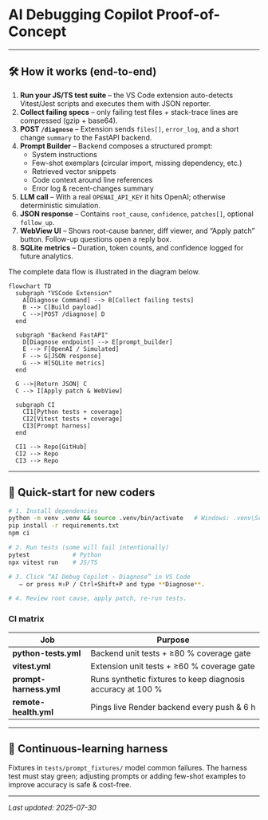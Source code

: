# AI Debugging Copilot Proof-of-Concept

<!-- existing content above -->

---

## 🛠 How it works (end-to-end)

1. **Run your JS/TS test suite** – the VS Code extension auto-detects Vitest/Jest scripts and executes them with JSON reporter.
2. **Collect failing specs** – only failing test files + stack-trace lines are compressed (gzip + base64).
3. **POST `/diagnose`** – Extension sends `files[]`, `error_log`, and a short change `summary` to the FastAPI backend.
4. **Prompt Builder** – Backend composes a structured prompt:
   * System instructions
   * Few-shot exemplars (circular import, missing dependency, etc.)
   * Retrieved vector snippets
   * Code context around line references
   * Error log & recent-changes summary
5. **LLM call** – With a real `OPENAI_API_KEY` it hits OpenAI; otherwise deterministic simulation.
6. **JSON response** – Contains `root_cause`, `confidence`, `patches[]`, optional `follow_up`.
7. **WebView UI** – Shows root-cause banner, diff viewer, and “Apply patch” button.  Follow-up questions open a reply box.
8. **SQLite metrics** – Duration, token counts, and confidence logged for future analytics.

The complete data flow is illustrated in the diagram below.

```mermaid
flowchart TD
  subgraph "VSCode Extension"
    A[Diagnose Command] --> B[Collect failing tests]
    B --> C[Build payload]
    C -->|POST /diagnose| D
  end

  subgraph "Backend FastAPI"
    D[Diagnose endpoint] --> E[prompt_builder]
    E --> F[OpenAI / Simulated]
    F --> G[JSON response]
    G --> H[SQLite metrics]
  end

  G -->|Return JSON| C
  C --> I[Apply patch & WebView]

  subgraph CI
    CI1[Python tests + coverage]
    CI2[Vitest tests + coverage]
    CI3[Prompt harness]
  end

  CI1 --> Repo[GitHub]
  CI2 --> Repo
  CI3 --> Repo
```

---

## 🚀 Quick-start for new coders

```bash
# 1. Install dependencies
python -m venv .venv && source .venv/bin/activate   # Windows: .venv\Scripts\Activate
pip install -r requirements.txt
npm ci

# 2. Run tests (some will fail intentionally)
pytest            # Python
npx vitest run    # JS/TS

# 3. Click “AI Debug Copilot › Diagnose” in VS Code  
   – or press ⌘⇧P / Ctrl+Shift+P and type **Diagnose**.

# 4. Review root cause, apply patch, re-run tests.
```

### CI matrix
| Job | Purpose |
|-----|---------|
| **python-tests.yml** | Backend unit tests + ≥80 % coverage gate |
| **vitest.yml** | Extension unit tests + ≥60 % coverage gate |
| **prompt-harness.yml** | Runs synthetic fixtures to keep diagnosis accuracy at 100 % |
| **remote-health.yml** | Pings live Render backend every push & 6 h |

---

## 🧪 Continuous-learning harness
Fixtures in `tests/prompt_fixtures/` model common failures.  The harness test must stay green; adjusting prompts or adding few-shot examples to improve accuracy is safe & cost-free.

---

*Last updated: 2025-07-30*